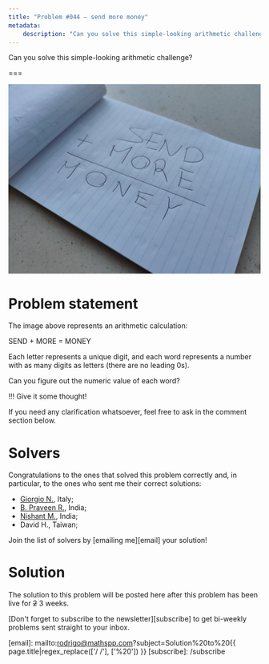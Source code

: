 ```yaml
---
title: "Problem #044 – send more money"
metadata:
    description: "Can you solve this simple-looking arithmetic challenge?"
---
```


Can you solve this simple-looking arithmetic challenge?

===

![A piece of paper where one can read "SEND + MORE = MONEY".](thumbnail.png)

# Problem statement

The image above represents an arithmetic calculation:

SEND + MORE = MONEY

Each letter represents a unique digit,
and each word represents a number with as many digits as letters
(there are no leading 0s).

Can you figure out the numeric value of each word?

!!! Give it some thought!

If you need any clarification whatsoever, feel free to ask in the comment section below.


# Solvers

Congratulations to the ones that solved this problem correctly and, in particular, to the ones
who sent me their correct solutions:

 - [Giorgio N.](https://twitter.com/qJakc0), Italy;
 - [B. Praveen R.](https://twitter.com/BPrvn_Rj), India;
 - [Nishant M.](https://twitter.com/sci_c0), India;
 - David H., Taiwan;

Join the list of solvers by [emailing me][email] your solution!


# Solution

The solution to this problem will be posted here after this problem has been live for ~~2~~ 3 weeks.

[Don't forget to subscribe to the newsletter][subscribe] to get bi-weekly
problems sent straight to your inbox.

[email]: mailto:rodrigo@mathspp.com?subject=Solution%20to%20{{ page.title|regex_replace(['/ /'], ['%20']) }}
[subscribe]: /subscribe
